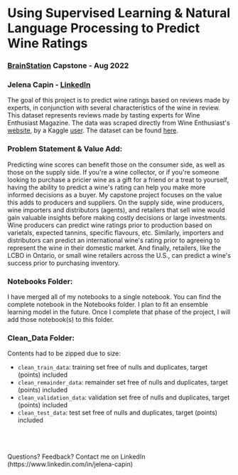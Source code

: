 # Using Supervised Learning & Natural Language Processing to Predict Wine Ratings 
### [BrainStation](https://brainstation.io) Capstone - Aug 2022
### Jelena Capin - [LinkedIn](https://www.linkedin.com/in/jelena-capin)

The goal of this project is to predict wine ratings based on reviews made by experts, in conjunction with several characteristics of the wine in review. This dataset represents reviews made by tasting experts for Wine Enthusiast Magazine. The data was scraped directly from Wine Enthusiast's [website](https://www.winemag.com/), by a Kaggle [user](https://www.kaggle.com/zynicide). The dataset can be found [here](https://www.kaggle.com/datasets/zynicide/wine-reviews?select=winemag-data-130k-v2.csv). 

### Problem Statement & Value Add:
Predicting wine scores can benefit those on the consumer side, as well as those on the supply side. If you're a wine collector, or if you're someone looking to purchase a pricier wine as a gift for a friend or a treat to yourself, having the ability to predict a wine's rating can help you make more informed decisions as a buyer. My capstone project focuses on the value this adds to producers and suppliers. On the supply side, wine producers, wine importers and distributors (agents), and retailers that sell wine would gain valuable insights before making costly decisions or large investments. Wine producers can predict wine ratings prior to production based on varietals, expected tannins, specific flavours, etc. Similarly, importers and distributors can predict an international wine's rating prior to agreeing to represent the wine in their domestic market. And finally, retailers, like the LCBO in Ontario, or small wine retailers across the U.S., can predict a wine's success prior to purchasing inventory. 

### Notebooks Folder:
I have merged all of my notebooks to a single notebook. You can find the complete notebook in the Notebooks folder. I plan to fit an ensemble learning model in the future. Once I complete that phase of the project, I will add those notebook(s) to this folder. 

### Clean_Data Folder:
Contents had to be zipped due to size:

* `clean_train_data`: training set free of nulls and duplicates, target (points) included
* `clean_remainder_data`: remainder set free of nulls and duplicates, target (points) included
* `clean_validation_data`: validation set free of nulls and duplicates, target (points) included
* `clean_test_data`: test set free of nulls and duplicates, target (points) included
<br>
<br>
<br>
Questions? Feedback? Contact me on LinkedIn (https://www.linkedin.com/in/jelena-capin)
